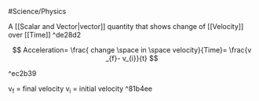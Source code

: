 #Science/Physics 

A [[Scalar and Vector|vector]] quantity that shows change of [[Velocity]] over [[Time]] ^de28d2

$$
Acceleration= \frac{ change \space in \space velocity}{Time}= \frac{v _{f}- v_{i}}{t} 
$$

^ec2b39

v<sub>f</sub> = final velocity
v<sub>i</sub> = initial velocity  ^81b4ee